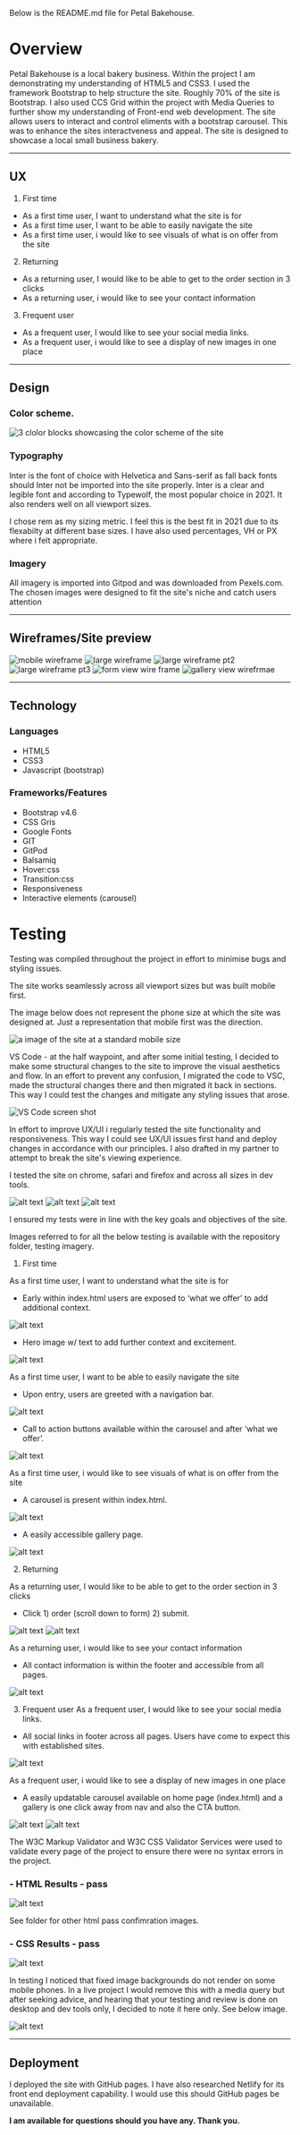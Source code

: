 Below is the README.md file for Petal Bakehouse.

# Overview

Petal Bakehouse is a local bakery business. Within the project I am demonstrating my understanding of HTML5 and CSS3. I used the framework Bootstrap to help structure the site. Roughly 70% of the site is Bootstrap. I also used CCS Grid within the project with Media Queries to further show my understanding of Front-end web development. The site allows users to interact and control eliments with a bootstrap carousel. This was to enhance the sites interactveness and appeal. The site is designed to showcase a local small business bakery.

---

## UX

1) First time

- As a first time user, I want to understand what the site is for
- As a first time user, I want to be able to easily navigate the site
- As a first time user, i would like to see visuals of what is on offer from the site

2) Returning

- As a returning user, I would like to be able to get to the order section in 3 clicks
- As a returning user, i would like to see your contact information

3) Frequent user

- As a frequent user, I would like to see your social media links.
- As a frequent user, i would like to see a display of new images in one place

---

## Design

### Color scheme.

![3 clolor blocks showcasing the color scheme of the site](assets/testing_imagery/color_scheme.png)

### Typography

Inter is the font of choice with Helvetica and Sans-serif as fall back fonts should Inter not be imported into the site properly. Inter is a clear and legible font and according to Typewolf, the most popular choice in 2021. It also renders well on all viewport sizes.

I chose rem as my sizing metric. I feel this is the best fit in 2021 due to its flexabilty at different base sizes. I have also used percentages, VH or PX where i felt appropriate.

### Imagery

All imagery is imported into Gitpod and was downloaded from Pexels.com. The chosen images were designed to fit the site's niche and catch users attention

---

## Wireframes/Site preview

![mobile wireframe](assets/testing_imagery/highlevel_mobile_wireframes.png) 
![large wireframe](assets/testing_imagery/web_wireframe_pt1.png)
![large wireframe pt2](assets/testing_imagery/web_wireframe_pt2.png) 
![large wireframe pt3](assets/testing_imagery/web_wireframe_pt3.png) 
![form view wire frame](assets/testing_imagery/form_view.png) 
![gallery view wirefrmae](assets/testing_imagery/gallery_view.png)


---

## Technology

### Languages

- HTML5
- CSS3
- Javascript (bootstrap)

### Frameworks/Features

- Bootstrap v4.6
- CSS Gris
- Google Fonts
- GIT
- GitPod
- Balsamiq
- Hover:css
- Transition:css
- Responsiveness
- Interactive elements (carousel)

# Testing

Testing was compiled throughout the project in effort to minimise bugs and styling issues.

The site works seamlessly across all viewport sizes but was built mobile first.

The image below does not represent the phone size at which the site was designed at. Just a representation that mobile first was the direction.

![a image of the site at a standard mobile size](assets/testing_imagery/phone_size_2.png) 

VS Code - at the half waypoint, and after some initial testing, I decided to make some structural changes to the site to improve the visual aesthetics and flow. In an effort to prevent any confusion, I migrated the code to VSC, made the structural changes there and then migrated it back in sections. This way I could test the changes and mitigate any styling issues that arose.

![VS Code screen shot](assets/testing_imagery/vscode.png)

In effort to improve UX/UI i regularly tested the site functionality and responsiveness. This way I could see UX/UI issues first hand and deploy changes in accordance with our principles. I also drafted in my partner to attempt to break the site's viewing experience.

I tested the site on chrome, safari and firefox and across all sizes in dev tools.

![alt text](assets/testing_imagery/phone_size_2.png) 
![alt text](assets/testing_imagery/fire_fox_testing.png)
![alt text](assets/testing_imagery/dev_tools_testing.png)  

I ensured my tests were in line with the key goals and objectives of the site.

Images referred to for all the below testing is available with the repository folder, testing imagery.

1) First time

As a first time user, I want to understand what the site is for

- Early within index.html users are exposed to ‘what we offer’ to add additional context.

![alt text](assets/testing_imagery/call_to_action.png) 

- Hero image w/ text to add further context and excitement.

![alt text](assets/testing_imagery/hero_img.png) 

As a first time user, I want to be able to easily navigate the site

- Upon entry, users are greeted with a navigation bar.

![alt text](assets/testing_imagery/nav.png) 

- Call to action buttons available within the carousel and after ‘what we offer’.

![alt text](assets/testing_imagery/call_to_action.png) 

As a first time user, i would like to see visuals of what is on offer from the site

- A carousel is present within index.html.

![alt text](assets/testing_imagery/carousel_img.png) 

- A easily accessible gallery page.

![alt text](assets/testing_imagery/gallery.png) 

2) Returning

As a returning user, I would like to be able to get to the order section in 3 clicks

- Click 1) order (scroll down to form) 2) submit.

![alt text](assets/testing_imagery/form_one.png)
![alt text](assets/testing_imagery/form_two.png)

As a returning user, i would like to see your contact information

- All contact information is within the footer and accessible from all pages.

![alt text](assets/testing_imagery/footer.png) 


3) Frequent user
As a frequent user, I would like to see your social media links.

- All social links in footer across all pages. Users have come to expect this with established sites.

![alt text](assets/testing_imagery/footer.png)

As a frequent user, i would like to see a display of new images in one place

- A easily updatable carousel available on home page (index.html) and a gallery is one click away from nav and also the CTA button.

![alt text](assets/testing_imagery/carousel_img.png)
![alt text](assets/testing_imagery/gallery.png) 


The W3C Markup Validator and W3C CSS Validator Services were used to validate every page of the project to ensure there were no syntax errors in the project.

### - HTML Results - pass

![alt text](assets/testing_imagery/index.html_validator_pass.png) 

See folder for other html pass confimration images.

### - CSS Results - pass

![alt text](assets/testing_imagery/css_validator_2.png)

In testing I noticed that fixed image backgrounds do not render on some mobile phones. In a live project I would remove this with a media query but after seeking advice, and hearing that your testing and review is done on desktop and dev tools only, I decided to note it here only. See below image.

![alt text](assets/testing_imagery/fixed_img_bug.jpg)

---

## Deployment

I deployed the site with GitHub pages. I have also researched Netlify for its front end deployment capability. I would use this should GitHub pages be unavailable.

**I am available for questions should you have any. Thank you.**